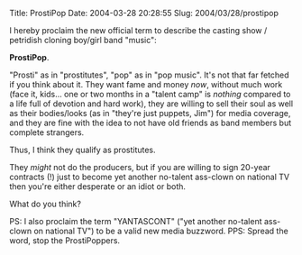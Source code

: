 Title: ProstiPop
Date: 2004-03-28 20:28:55
Slug: 2004/03/28/prostipop


I hereby proclaim the new official term to describe the casting show /
petridish cloning boy/girl band "music":

**ProstiPop**.

"Prosti" as in "prostitutes", "pop" as in "pop music". It's not that far
fetched if you think about it. They want fame and money _now_, without much
work (face it, kids… one or two months in a "talent camp" is _nothing_
compared to a life full of devotion and hard work), they are willing to sell
their soul as well as their bodies/looks (as in "they're just puppets, Jim")
for media coverage, and they are fine with the idea to not have old friends as
band members but complete strangers.

Thus, I think they qualify as prostitutes.

They _might_ not do the producers, but if you are willing to sign 20-year
contracts (!) just to become yet another no-talent ass-clown on national TV
then you're either desperate or an idiot or both.

What do you think?

PS: I also proclaim the term "YANTASCONT" ("yet another no-talent ass-clown on
national TV") to be a valid new media buzzword. PPS: Spread the word, stop the
ProstiPoppers.
